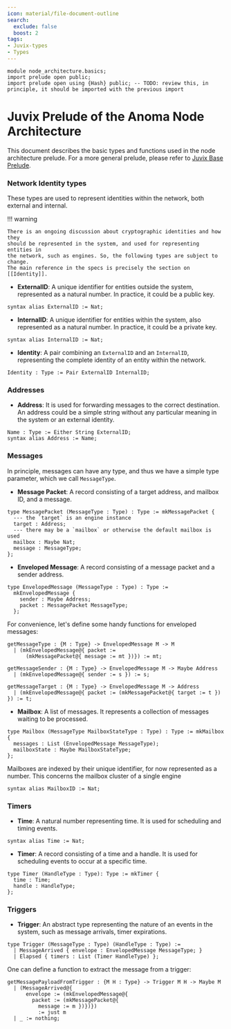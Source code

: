 ```yaml
---
icon: material/file-document-outline
search:
  exclude: false
  boost: 2
tags:
- Juvix-types
- Types
---
```


```juvix
module node_architecture.basics;
import prelude open public;
import prelude open using {Hash} public; -- TODO: review this, in principle, it should be imported with the previous import
```

# Juvix Prelude of the Anoma Node Architecture

This document describes the basic types and functions used in the node architecture prelude.
For a more general prelude, please refer to [Juvix Base Prelude](./../prelude.juvix.md).


### Network Identity types

These types are used to represent identities within the network, both external
and internal.

!!! warning

    There is an ongoing discussion about cryptographic identities and how they
    should be represented in the system, and used for representing entities in
    the network, such as engines. So, the following types are subject to change.
    The main reference in the specs is precisely the section on [[Identity]].


- **ExternalID**: A unique identifier for entities outside the system,
  represented as a natural number. In practice, it could be a public key.

```juvix
syntax alias ExternalID := Nat;
```

- **InternalID**: A unique identifier for entities within the system, also
  represented as a natural number. In practice, it could be a private key.

```juvix
syntax alias InternalID := Nat;
```

- **Identity**: A pair combining an `ExternalID` and an `InternalID`,
  representing the complete identity of an entity within the network.

```juvix
Identity : Type := Pair ExternalID InternalID;
```

### Addresses

- **Address**: It is used for forwarding messages to the correct destination. An
  address could be a simple string without any particular meaning in the system
  or an external identity.

```juvix
Name : Type := Either String ExternalID;
syntax alias Address := Name;
```

### Messages

In principle, messages can have any type,
and thus we have a simple type parameter,
which we call `MessageType`.

- **Message Packet**: A record consisting of a target address, and mailbox ID, and a message.

```juvix
type MessagePacket (MessageType : Type) : Type := mkMessagePacket {
  --- the `target` is an engine instance     
  target : Address;
  --- there may be a `mailbox` or otherwise the default mailbox is used
  mailbox : Maybe Nat;
  message : MessageType;
};
```

- **Enveloped Message**: A record consisting of a message packet and a sender
  address.

```juvix
type EnvelopedMessage (MessageType : Type) : Type :=
  mkEnvelopedMessage {
    sender : Maybe Address;
    packet : MessagePacket MessageType;
  };
```

For convenience, let's define some handy functions for enveloped messages:

```juvix
getMessageType : {M : Type} -> EnvelopedMessage M -> M
  | (mkEnvelopedMessage@{ packet :=
      (mkMessagePacket@{ message := mt })}) := mt;
```

```juvix
getMessageSender : {M : Type} -> EnvelopedMessage M -> Maybe Address
  | (mkEnvelopedMessage@{ sender := s }) := s;
```

```juvix
getMessageTarget : {M : Type} -> EnvelopedMessage M -> Address
  | (mkEnvelopedMessage@{ packet := (mkMessagePacket@{ target := t }) }) := t;
```

- **Mailbox**: A list of messages. It represents a collection of messages
  waiting to be processed.

```juvix
type Mailbox (MessageType MailboxStateType : Type) : Type := mkMailbox {
  messages : List (EnvelopedMessage MessageType);
  mailboxState : Maybe MailboxStateType;
};
```

Mailboxes are indexed by their unique identifier, for now represented as
a number. This concerns the mailbox cluster of a single engine

```juvix
syntax alias MailboxID := Nat;
```

### Timers

- **Time**: A natural number representing time. It is used for scheduling and
  timing events.

```juvix
syntax alias Time := Nat;
```
- **Timer**: A record consisting of a time and a handle. It is used for scheduling
  events to occur at a specific time.

```juvix
type Timer (HandleType : Type): Type := mkTimer {
  time : Time;
  handle : HandleType;
};
```

### Triggers

- **Trigger**: An abstract type representing the nature of an events in the system, such
as message arrivals, timer expirations.

```juvix
type Trigger (MessageType : Type) (HandleType : Type) :=
  | MessageArrived { envelope : EnvelopedMessage MessageType; }
  | Elapsed { timers : List (Timer HandleType) };
```

One can define a function to extract the message from a trigger:

```juvix
getMessagePayloadFromTrigger : {M H : Type} -> Trigger M H -> Maybe M
  | (MessageArrived@{
      envelope := (mkEnvelopedMessage@{
        packet := (mkMessagePacket@{
          message := m })})})
          := just m
  | _ := nothing;
```
